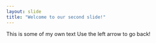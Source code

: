 ```yaml
---
layout: slide
title: "Welcome to our second slide!"
---
```

This is some of my own text
Use the left arrow to go back!
